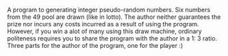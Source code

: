 A program to generating integer pseudo-random numbers. Six numbers from the 49 pool are drawn (like in lotto). The author neither guarantees the prize nor incurs any costs incurred as a result of using the program. However, if you win a alot of many using this draw machine, ordinary politeness requires you to share the program with the author in a 1: 3 ratio. Three parts for the author of the program, one for the player :)
